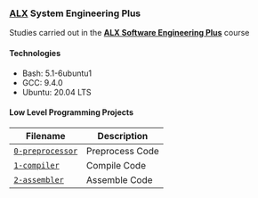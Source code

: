 ### [ALX](https://www.alxafrica.com/) System Engineering Plus

Studies carried out in the **[ALX Software Engineering Plus](https://www.alxafrica.com/software-engineering-plus/)** course

#### Technologies

* Bash:     5.1-6ubuntu1
* GCC:      9.4.0
* Ubuntu:   20.04 LTS

#### Low Level Programming Projects

| Filename | Description |
| -------- | ----------- |
| [`0-preprocessor`](0-preprocessor) | Preprocess Code |
| [`1-compiler`](1-compiler) | Compile Code |
| [`2-assembler`](2-assembler) | Assemble Code |
